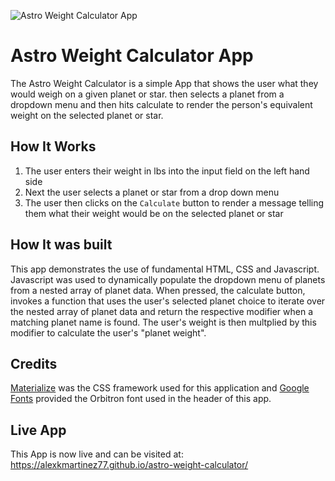 ![Astro Weight Calculator App](https://alexkmartinez77.github.io/astro-weight-calculator/images/astroApp.png)
# Astro Weight Calculator App

The Astro Weight Calculator is a simple App that shows the user what they would
weigh on a given planet or star. 
then selects a planet from a dropdown menu and then hits calculate to render the
person's equivalent weight on the selected planet or star. 

## How It Works

1. The user enters their weight in lbs into the input field on the left hand side
2. Next the user selects a planet or star from a drop down menu
3. The user then clicks on the `Calculate` button to render a message telling them
   what their weight would be on the selected planet or star

## How It was built

This app demonstrates the use of fundamental HTML, CSS and Javascript. Javascript
was used to dynamically populate the dropdown menu of planets from a nested array
of planet data. When pressed, the calculate button, invokes a function that uses
the user's selected planet choice to iterate over the nested array of planet data
and return the respective modifier when a matching planet name is found. The user's
weight is then multplied by this modifier to calculate the user's "planet weight".

## Credits

[Materialize] was the CSS framework used for this application and [Google Fonts] provided
the Orbitron font used in the header of this app.

[Google Fonts]: https://fonts.google.com/ 
[Materialize]: https://materializecss.com/

## Live App

This App is now live and can be visited at: https://alexkmartinez77.github.io/astro-weight-calculator/



